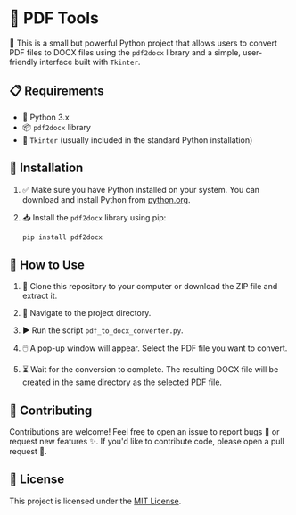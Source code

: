# 📝 PDF Tools

🚀 This is a small but powerful Python project that allows users to convert PDF files to DOCX files using the `pdf2docx` library and a simple, user-friendly interface built with `Tkinter`.

## 📋 Requirements

- 🐍 Python 3.x
- 📦 `pdf2docx` library
- 🎨 `Tkinter` (usually included in the standard Python installation)

## 🔧 Installation

1. ✅ Make sure you have Python installed on your system. You can download and install Python from [python.org](https://www.python.org/).

2. 📥 Install the `pdf2docx` library using pip:
    ```bash
    pip install pdf2docx
    ```

## 🚀 How to Use

1. 📁 Clone this repository to your computer or download the ZIP file and extract it.

2. 📂 Navigate to the project directory.

3. ▶️ Run the script `pdf_to_docx_converter.py`.

4. 🖱️ A pop-up window will appear. Select the PDF file you want to convert.

5. ⏳ Wait for the conversion to complete. The resulting DOCX file will be created in the same directory as the selected PDF file.

## 🤝 Contributing

Contributions are welcome! Feel free to open an issue to report bugs 🐛 or request new features ✨. If you'd like to contribute code, please open a pull request 🚀.

## 📜 License

This project is licensed under the [MIT License](LICENSE).
